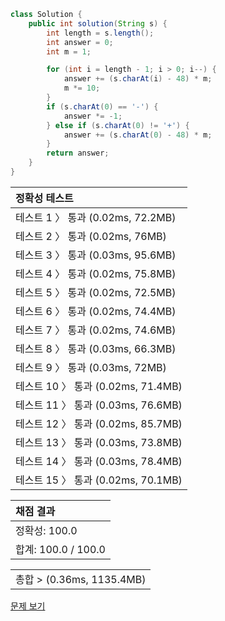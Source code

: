```java
class Solution {
    public int solution(String s) {
        int length = s.length();
        int answer = 0;
        int m = 1;

        for (int i = length - 1; i > 0; i--) {
            answer += (s.charAt(i) - 48) * m;
            m *= 10;
        }
        if (s.charAt(0) == '-') {
            answer *= -1;
        } else if (s.charAt(0) != '+') {
            answer += (s.charAt(0) - 48) * m;
        }
        return answer;
    }
}
```
 | 정확성 테스트 |
 |  :-  |
 | 테스트 1 〉 통과 (0.02ms, 72.2MB) |
 | 테스트 2 〉 통과 (0.02ms, 76MB) |
 | 테스트 3 〉 통과 (0.03ms, 95.6MB) |
 | 테스트 4 〉 통과 (0.02ms, 75.8MB) |
 | 테스트 5 〉 통과 (0.02ms, 72.5MB) |
 | 테스트 6 〉 통과 (0.02ms, 74.4MB) |
 | 테스트 7 〉 통과 (0.02ms, 74.6MB) |
 | 테스트 8 〉 통과 (0.03ms, 66.3MB) |
 | 테스트 9 〉 통과 (0.03ms, 72MB) |
 | 테스트 10 〉 통과 (0.02ms, 71.4MB) |
 | 테스트 11 〉 통과 (0.03ms, 76.6MB) |
 | 테스트 12 〉 통과 (0.02ms, 85.7MB) |
 | 테스트 13 〉 통과 (0.03ms, 73.8MB) |
 | 테스트 14 〉 통과 (0.03ms, 78.4MB) |
 | 테스트 15 〉 통과 (0.02ms, 70.1MB) |

 | 채점 결과 |
 | :- |
 | 정확성: 100.0 |
 | 합계: 100.0 / 100.0 |

 ||
 | :- |
 | 총합 > (0.36ms, 1135.4MB) |

[문제 보기](https://programmers.co.kr/learn/courses/30/lessons/12925?language=java)